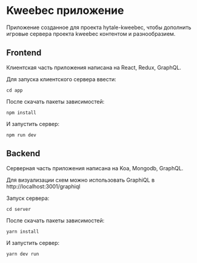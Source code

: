 # Kweebec приложение

Приложение созданное для проекта hytale-kweebec, чтобы
дополнить игровые сервера проекта kweebec контентом и разнообразием.

## Frontend

Клиентская часть приложения написана на React, Redux, GraphQL.

Для запуска клиентского сервера ввести:

```
cd app
```

После скачать пакеты зависимостей:

```
npm install
```

И запустить сервер:

```
npm run dev
```

## Backend

Серверная часть приложения написана на Koa, Mongodb, GraphQL.

Для визуализации схем можно использовать GraphiQL в http://localhost:3001/graphiql

Запуск сервера:

```
cd server
```

После скачать пакеты зависимостей:

```
yarn install
```

И запустить сервер:

```
yarn dev run
```

